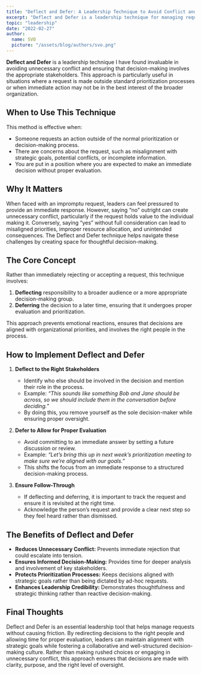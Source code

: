 ```yaml
---
title: "Deflect and Defer: A Leadership Technique to Avoid Conflict and Achieve Better Results"
excerpt: "Deflect and Defer is a leadership technique for managing requests without causing unnecessary conflict. Instead of making immediate decisions, it redirects discussions to the right stakeholders and allows time for proper evaluation. This approach ensures informed decision-making, protects prioritization processes, and fosters a collaborative leadership culture."
topic: "leadership"
date: "2022-02-27"
author:
  name: SVO
  picture: "/assets/blog/authors/svo.png"
---
```


**Deflect and Defer** is a leadership technique I have found invaluable in avoiding unnecessary conflict and ensuring that decision-making involves the appropriate stakeholders. This approach is particularly useful in situations where a request is made outside standard prioritization processes or when immediate action may not be in the best interest of the broader organization.

## When to Use This Technique

This method is effective when:

- Someone requests an action outside of the normal prioritization or decision-making process.
- There are concerns about the request, such as misalignment with strategic goals, potential conflicts, or incomplete information.
- You are put in a position where you are expected to make an immediate decision without proper evaluation.

## Why It Matters

When faced with an impromptu request, leaders can feel pressured to provide an immediate response. However, saying “no” outright can create unnecessary conflict, particularly if the request holds value to the individual making it. Conversely, saying “yes” without full consideration can lead to misaligned priorities, improper resource allocation, and unintended consequences. The Deflect and Defer technique helps navigate these challenges by creating space for thoughtful decision-making.

## The Core Concept

Rather than immediately rejecting or accepting a request, this technique involves:

1. **Deflecting** responsibility to a broader audience or a more appropriate decision-making group.
2. **Deferring** the decision to a later time, ensuring that it undergoes proper evaluation and prioritization.

This approach prevents emotional reactions, ensures that decisions are aligned with organizational priorities, and involves the right people in the process.

## How to Implement Deflect and Defer

1. **Deflect to the Right Stakeholders**

   - Identify who else should be involved in the decision and mention their role in the process.
   - Example: _“This sounds like something Bob and Jane should be across, so we should include them in the conversation before deciding.”_
   - By doing this, you remove yourself as the sole decision-maker while ensuring proper oversight.

2. **Defer to Allow for Proper Evaluation**

   - Avoid committing to an immediate answer by setting a future discussion or review.
   - Example: _“Let’s bring this up in next week’s prioritization meeting to make sure we’re aligned with our goals.”_
   - This shifts the focus from an immediate response to a structured decision-making process.

3. **Ensure Follow-Through**
   - If deflecting and deferring, it is important to track the request and ensure it is revisited at the right time.
   - Acknowledge the person’s request and provide a clear next step so they feel heard rather than dismissed.

## The Benefits of Deflect and Defer

- **Reduces Unnecessary Conflict:** Prevents immediate rejection that could escalate into tension.
- **Ensures Informed Decision-Making:** Provides time for deeper analysis and involvement of key stakeholders.
- **Protects Prioritization Processes:** Keeps decisions aligned with strategic goals rather than being dictated by ad-hoc requests.
- **Enhances Leadership Credibility:** Demonstrates thoughtfulness and strategic thinking rather than reactive decision-making.

## Final Thoughts

Deflect and Defer is an essential leadership tool that helps manage requests without causing friction. By redirecting decisions to the right people and allowing time for proper evaluation, leaders can maintain alignment with strategic goals while fostering a collaborative and well-structured decision-making culture. Rather than making rushed choices or engaging in unnecessary conflict, this approach ensures that decisions are made with clarity, purpose, and the right level of oversight.

